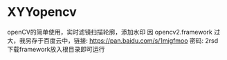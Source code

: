# XYYopencv
openCV的简单使用，实时滤镜扫描轮廓，添加水印
因 opencv2.framework 过大，我另存于百度云中，链接: https://pan.baidu.com/s/1migfmoo 密码: 2rsd
下载framework放入根目录即可运行
